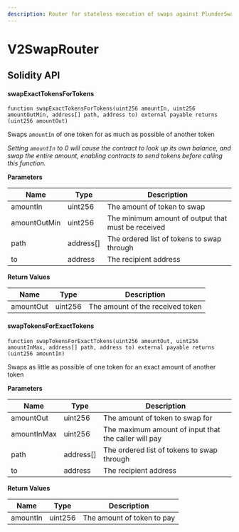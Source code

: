 ```yaml
---
description: Router for stateless execution of swaps against PlunderSwap V2
---
```


# V2SwapRouter

## Solidity API

#### swapExactTokensForTokens

```solidity
function swapExactTokensForTokens(uint256 amountIn, uint256 amountOutMin, address[] path, address to) external payable returns (uint256 amountOut)
```

Swaps `amountIn` of one token for as much as possible of another token

_Setting `amountIn` to 0 will cause the contract to look up its own balance, and swap the entire amount, enabling contracts to send tokens before calling this function._

**Parameters**

| Name         | Type       | Description                                        |
| ------------ | ---------- | -------------------------------------------------- |
| amountIn     | uint256    | The amount of token to swap                        |
| amountOutMin | uint256    | The minimum amount of output that must be received |
| path         | address\[] | The ordered list of tokens to swap through         |
| to           | address    | The recipient address                              |

**Return Values**

| Name      | Type    | Description                      |
| --------- | ------- | -------------------------------- |
| amountOut | uint256 | The amount of the received token |

#### swapTokensForExactTokens

```solidity
function swapTokensForExactTokens(uint256 amountOut, uint256 amountInMax, address[] path, address to) external payable returns (uint256 amountIn)
```

Swaps as little as possible of one token for an exact amount of another token

**Parameters**

| Name        | Type       | Description                                          |
| ----------- | ---------- | ---------------------------------------------------- |
| amountOut   | uint256    | The amount of token to swap for                      |
| amountInMax | uint256    | The maximum amount of input that the caller will pay |
| path        | address\[] | The ordered list of tokens to swap through           |
| to          | address    | The recipient address                                |

**Return Values**

| Name     | Type    | Description                |
| -------- | ------- | -------------------------- |
| amountIn | uint256 | The amount of token to pay |